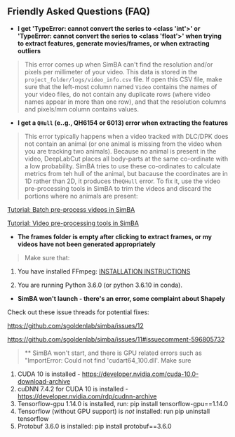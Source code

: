 ## Friendly Asked Questions (FAQ)

- **I get 'TypeError: cannot convert the series to <class 'int'>' or 'TypeError: cannot convert the series to <class 'float'>' when trying to extract features, generate movies/frames, or when extracting outliers**

>This error comes up when SimBA can't find the resolution and/or pixels per millimeter of your video. This data is stored in the `project_folder/logs/video_info.csv` file. If open this CSV file, make sure that the left-most column named `Video` contains the names of your video files, do not contain any duplicate rows (where video names appear in more than one row), and that the resolution columns and pixels/mm column contains values. 

- **I get a `QHull` (e..g., QH6154 or 6013) error when extracting the features** 

>This error typically happens when a video tracked with DLC/DPK does not contain an animal (or one animal is missing from the video when you are tracking two animals). Because no animal is present in the video, DeepLabCut places all body-parts at the same co-ordinate with a low probability. SimBA tries to use these co-ordinates to calculate metrics from teh hull of the animal, but bacause the coordinates are in 1D rather than 2D, it produces the`QHull` error. To fix it, use the video pre-processing tools in SimBA to trim the videos and discard the portions where no animals are present:

[Tutorial: Batch pre-process videos in SimBA](https://github.com/sgoldenlab/simba/blob/master/docs/tutorial_process_videos.md)

[Tutorial: Video pre-processing tools in SimBA](https://github.com/sgoldenlab/simba/blob/master/docs/Tutorial_tools.md)

- **The frames folder is empty after clicking to extract frames, or my videos have not been generated appropriately**

>Make sure that: 

1. You have installed FFmpeg: [INSTALLATION INSTRUCTIONS](https://m.wikihow.com/Install-FFmpeg-on-Windows)

2. You are running Python 3.6.0 (or python 3.6.10 in conda). 

- **SimBA won't launch - there's an error, some complaint about Shapely**

Check out these issue threads for potential fixes:

https://github.com/sgoldenlab/simba/issues/12

https://github.com/sgoldenlab/simba/issues/11#issuecomment-596805732

> ** SimBA won't start, and there is GPU related errors such as "ImportError: Could not find 'cudart64_100.dll'.
Make sure

1. CUDA 10 is installed - https://developer.nvidia.com/cuda-10.0-download-archive
2. cuDNN 7.4.2 for CUDA 10 is installed - https://developer.nvidia.com/rdp/cudnn-archive
3. Tensorflow-gpu 1.14.0 is installed, run: pip install tensorflow-gpu==1.14.0
4. Tensorflow (without GPU support) is *not* installed: run pip uninstall tensorflow
5. Protobuf 3.6.0 is installed: pip install protobuf==3.6.0








